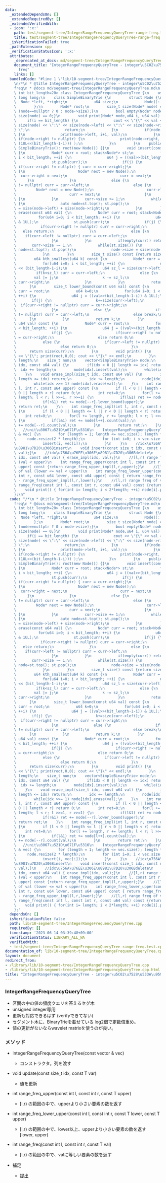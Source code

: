 ```yaml
---
data:
  _extendedDependsOn: []
  _extendedRequiredBy: []
  _extendedVerifiedWith:
  - icon: ':x:'
    path: test/segment-tree/IntegerRangeFrequencyQueryTree-range-freq.test.cpp
    title: test/segment-tree/IntegerRangeFrequencyQueryTree-range-freq.test.cpp
  _isVerificationFailed: true
  _pathExtension: cpp
  _verificationStatusIcon: ':x:'
  attributes:
    _deprecated_at_docs: md/segment-tree/IntegerRangeFrequencyQueryTree.md
    document_title: "IntegerRangeFrequencyQueryTree - integer\u5C02\u7528\u533A\u9593\
      freq"
    links: []
  bundledCode: "#line 1 \"lib/10-segment-tree/IntegerRangeFrequencyQueryTree.cpp\"\
    \n/*\n * @title IntegerRangeFrequencyQueryTree - integer\u5C02\u7528\u533A\u9593\
    freq\n * @docs md/segment-tree/IntegerRangeFrequencyQueryTree.md\n */\ntemplate<unsigned\
    \ int bit_length=20> class IntegerRangeFrequencyQueryTree {\n    using u64 = unsigned\
    \ long long;\n    class SimpleBinaryTrie {\n        struct Node {\n          \
    \  Node *left, *right;\n            u64 size;\n            Node(): size(0) {left=right=nullptr;}\n\
    \        };\n        Node* root;\n        size_t size(Node* node) const {return\
    \ (node==nullptr ? 0 : node->size);}\n        bool empty(Node* node) const {return\
    \ size(node) == 0;}\n        void print(Node* node,u64 i, u64 val) {\n       \
    \     if(i == bit_length) {\n                cout << \"{\" << val << \":\" <<\
    \ size(node) << \":\" << size(node->left) << \":\" << size(node->right) << \"\
    } \";\n                return;\n            }\n            if(node->left != nullptr)\
    \ {\n                print(node->left, i+1, val);\n            }\n           \
    \ if(node->right != nullptr) {\n                print(node->right, i+1, (val |\
    \ (1UL<<(bit_length-1-i))) );\n            }\n        }\n    public:\n       \
    \ SimpleBinaryTrie(): root(new Node()) {}\n        void insert(const u64 val)\
    \ {\n            Node* curr = root; stack<Node*> st;\n            for(u64 i=0;\
    \ i < bit_length; ++i) {\n                u64 j = ((val>>(bit_length-1-i)) & 1UL);\n\
    \                st.push(curr);\n                if(j) {\n                   \
    \ if(curr->right != nullptr) { curr = curr->right;}\n                    else\
    \ {\n                        Node* next = new Node();\n                      \
    \  curr->right = next;\n                        curr = next;\n               \
    \     }\n                }\n                else {\n                    if(curr->left\
    \ != nullptr) curr = curr->left;\n                    else {\n               \
    \         Node* next = new Node();\n                        curr->left = next;\n\
    \                        curr = next;\n                    }\n               \
    \ }\n            }\n            curr->size += 1;\n            while(st.size())\
    \ {\n                auto node=st.top(); st.pop();\n                node->size\
    \ = size(node->left) + size(node->right);\n            }\n        }\n        void\
    \ erase(const u64 val) {\n            Node* curr = root; stack<Node*> st;\n  \
    \          for(u64 i=0; i < bit_length; ++i) {\n                u64 j = ((val>>(bit_length-1-i))\
    \ & 1UL);\n                st.push(curr);\n                if(j) {\n         \
    \           if(curr->right != nullptr) curr = curr->right;\n                 \
    \   else return;\n                }\n                else {\n                \
    \    if(curr->left != nullptr) curr = curr->left;\n                    else return;\n\
    \                }\n            }\n            if(empty(curr)) return;\n     \
    \       curr->size -= 1;\n            while(st.size()) {\n                auto\
    \ node=st.top(); st.pop();\n                node->size = size(node->left) + size(node->right);\n\
    \            }\n        }\n        size_t size() const {return size(root);}\n\
    \        u64 kth_smallest(u64 k) const {\n            Node* curr = root; u64 val=0;\n\
    \            for(u64 i=0; i < bit_length; ++i) {\n                u64 j = 1UL\
    \ << (bit_length-1-i);\n                u64 sz_l = size(curr->left);\n       \
    \         if(k<sz_l) curr = curr->left;\n                else {\n            \
    \        val |= j;\n                    k -= sz_l;\n                    curr =\
    \ curr->right;\n                }\n            }\n            return val;\n  \
    \      }\n        size_t lower_bound(const u64 val) const {\n            Node*\
    \ curr = root;\n            u64 k=0;\n            for(u64 i=0; i < bit_length;\
    \ ++i) {\n                u64 j = ((val>>(bit_length-1-i)) & 1UL);\n         \
    \       if(j) {\n                    k+=size(curr->left);\n                  \
    \  if(curr->right != nullptr) curr = curr->right;\n                    else break;\n\
    \                }\n                else {\n                    if(curr->left\
    \ != nullptr) curr = curr->left;\n                    else break;\n          \
    \      }\n            }\n            return k;\n        }\n        size_t count(const\
    \ u64 val) const {\n            Node* curr = root;\n            for(u64 i=0; i\
    \ < bit_length; ++i) {\n                u64 j = ((val>>(bit_length-1-i)) & 1);\n\
    \                if(j) {\n                    if(curr->right != nullptr) curr\
    \ = curr->right;\n                    else return 0;\n                }\n    \
    \            else {\n                    if(curr->left != nullptr) curr = curr->left;\n\
    \                    else return 0;\n                }\n            }\n      \
    \      return size(curr);\n        }\n        void print() {\n            cout\
    \ << \"{\"; print(root,0,0); cout << \"}\" << endl;\n        }\n    };\n    size_t\
    \ length;\n    size_t num;\n    vector<SimpleBinaryTrie> node;\n    void insert_impl(size_t\
    \ idx, const u64 val) {\n        if(idx < 0 || length <= idx) return;\n      \
    \  idx += length;\n        node[idx].insert(val);\n        while(idx >>= 1) node[idx].insert(val);\n\
    \    }\n    void erase_impl(size_t idx, const u64 val) {\n        if(idx < 0 ||\
    \ length <= idx) return;\n        idx += length;\n        node[idx].erase(val);\n\
    \        while(idx >>= 1) node[idx].erase(val);\n    }\n    int range_freq_upper_impl(int\
    \ l, int r, const u64 upper) const {\n        if (l < 0 || length <= l || r <\
    \ 0 || length < r) return 0;\n        int ret=0;\n        for(l += length, r +=\
    \ length; l < r; l >>=1, r >>=1) {\n            if(l&1) ret += node[l++].lower_bound(upper);\n\
    \            if(r&1) ret += node[--r].lower_bound(upper);\n        }\n       \
    \ return ret;\n    }\n    int range_freq_impl(int l, int r, const u64 val) const\
    \ {\n        if (l < 0 || length <= l || r < 0 || length < r) return 0;\n    \
    \    int ret=0;\n        for(l += length, r += length; l < r; l >>=1, r >>=1)\
    \ {\n            if(l&1) ret += node[l++].count(val);\n            if(r&1) ret\
    \ += node[--r].count(val);\n        }\n        return ret;\n    }\npublic:\n \
    \   //unit\u3067\u521D\u671F\u5316\n    IntegerRangeFrequencyQueryTree(const vector<u64>\
    \ & vec) {\n        for (length = 1; length <= vec.size(); length *= 2);\n   \
    \     node.resize(2 * length);\n        for (int i=0; i < vec.size(); ++i) {\n\
    \            insert(i, vec[i]);\n        }\n    }\n    //idx\u756A\u76EE\u306E\
    \u8981\u7D20\u306Binsert\n    void insert(const size_t idx, const u64 val) { insert_impl(idx,\
    \ val);}\n    //idx\u756A\u76EE\u306E\u8981\u7D20\u306Bdelete\n    void erase(size_t\
    \ idx, const u64 val) { erase_impl(idx, val);}\n    //[l,r) range freq of val\
    \ (val < upper)\n    int range_freq_upper(const int l, const int r, const u64\
    \ upper) const {return range_freq_upper_impl(l,r,upper);}\n    //[l,r) range freq\
    \ of val (lower <= val < upper)\n    int range_freq_lower_upper(const int l, const\
    \ int r, const u64 lower, const u64 upper) const { return range_freq_upper_impl(l,r,upper)\
    \ - range_freq_upper_impl(l,r,lower);}\n    //[l,r) range freq of val\n    int\
    \ range_freq(const int l, const int r, const u64 val) const {return range_freq_impl(l,r,val);}\n\
    \    void print() { for(int i= length; i < 2*length; ++i) node[i].print();}\n\
    };\n"
  code: "/*\n * @title IntegerRangeFrequencyQueryTree - integer\u5C02\u7528\u533A\u9593\
    freq\n * @docs md/segment-tree/IntegerRangeFrequencyQueryTree.md\n */\ntemplate<unsigned\
    \ int bit_length=20> class IntegerRangeFrequencyQueryTree {\n    using u64 = unsigned\
    \ long long;\n    class SimpleBinaryTrie {\n        struct Node {\n          \
    \  Node *left, *right;\n            u64 size;\n            Node(): size(0) {left=right=nullptr;}\n\
    \        };\n        Node* root;\n        size_t size(Node* node) const {return\
    \ (node==nullptr ? 0 : node->size);}\n        bool empty(Node* node) const {return\
    \ size(node) == 0;}\n        void print(Node* node,u64 i, u64 val) {\n       \
    \     if(i == bit_length) {\n                cout << \"{\" << val << \":\" <<\
    \ size(node) << \":\" << size(node->left) << \":\" << size(node->right) << \"\
    } \";\n                return;\n            }\n            if(node->left != nullptr)\
    \ {\n                print(node->left, i+1, val);\n            }\n           \
    \ if(node->right != nullptr) {\n                print(node->right, i+1, (val |\
    \ (1UL<<(bit_length-1-i))) );\n            }\n        }\n    public:\n       \
    \ SimpleBinaryTrie(): root(new Node()) {}\n        void insert(const u64 val)\
    \ {\n            Node* curr = root; stack<Node*> st;\n            for(u64 i=0;\
    \ i < bit_length; ++i) {\n                u64 j = ((val>>(bit_length-1-i)) & 1UL);\n\
    \                st.push(curr);\n                if(j) {\n                   \
    \ if(curr->right != nullptr) { curr = curr->right;}\n                    else\
    \ {\n                        Node* next = new Node();\n                      \
    \  curr->right = next;\n                        curr = next;\n               \
    \     }\n                }\n                else {\n                    if(curr->left\
    \ != nullptr) curr = curr->left;\n                    else {\n               \
    \         Node* next = new Node();\n                        curr->left = next;\n\
    \                        curr = next;\n                    }\n               \
    \ }\n            }\n            curr->size += 1;\n            while(st.size())\
    \ {\n                auto node=st.top(); st.pop();\n                node->size\
    \ = size(node->left) + size(node->right);\n            }\n        }\n        void\
    \ erase(const u64 val) {\n            Node* curr = root; stack<Node*> st;\n  \
    \          for(u64 i=0; i < bit_length; ++i) {\n                u64 j = ((val>>(bit_length-1-i))\
    \ & 1UL);\n                st.push(curr);\n                if(j) {\n         \
    \           if(curr->right != nullptr) curr = curr->right;\n                 \
    \   else return;\n                }\n                else {\n                \
    \    if(curr->left != nullptr) curr = curr->left;\n                    else return;\n\
    \                }\n            }\n            if(empty(curr)) return;\n     \
    \       curr->size -= 1;\n            while(st.size()) {\n                auto\
    \ node=st.top(); st.pop();\n                node->size = size(node->left) + size(node->right);\n\
    \            }\n        }\n        size_t size() const {return size(root);}\n\
    \        u64 kth_smallest(u64 k) const {\n            Node* curr = root; u64 val=0;\n\
    \            for(u64 i=0; i < bit_length; ++i) {\n                u64 j = 1UL\
    \ << (bit_length-1-i);\n                u64 sz_l = size(curr->left);\n       \
    \         if(k<sz_l) curr = curr->left;\n                else {\n            \
    \        val |= j;\n                    k -= sz_l;\n                    curr =\
    \ curr->right;\n                }\n            }\n            return val;\n  \
    \      }\n        size_t lower_bound(const u64 val) const {\n            Node*\
    \ curr = root;\n            u64 k=0;\n            for(u64 i=0; i < bit_length;\
    \ ++i) {\n                u64 j = ((val>>(bit_length-1-i)) & 1UL);\n         \
    \       if(j) {\n                    k+=size(curr->left);\n                  \
    \  if(curr->right != nullptr) curr = curr->right;\n                    else break;\n\
    \                }\n                else {\n                    if(curr->left\
    \ != nullptr) curr = curr->left;\n                    else break;\n          \
    \      }\n            }\n            return k;\n        }\n        size_t count(const\
    \ u64 val) const {\n            Node* curr = root;\n            for(u64 i=0; i\
    \ < bit_length; ++i) {\n                u64 j = ((val>>(bit_length-1-i)) & 1);\n\
    \                if(j) {\n                    if(curr->right != nullptr) curr\
    \ = curr->right;\n                    else return 0;\n                }\n    \
    \            else {\n                    if(curr->left != nullptr) curr = curr->left;\n\
    \                    else return 0;\n                }\n            }\n      \
    \      return size(curr);\n        }\n        void print() {\n            cout\
    \ << \"{\"; print(root,0,0); cout << \"}\" << endl;\n        }\n    };\n    size_t\
    \ length;\n    size_t num;\n    vector<SimpleBinaryTrie> node;\n    void insert_impl(size_t\
    \ idx, const u64 val) {\n        if(idx < 0 || length <= idx) return;\n      \
    \  idx += length;\n        node[idx].insert(val);\n        while(idx >>= 1) node[idx].insert(val);\n\
    \    }\n    void erase_impl(size_t idx, const u64 val) {\n        if(idx < 0 ||\
    \ length <= idx) return;\n        idx += length;\n        node[idx].erase(val);\n\
    \        while(idx >>= 1) node[idx].erase(val);\n    }\n    int range_freq_upper_impl(int\
    \ l, int r, const u64 upper) const {\n        if (l < 0 || length <= l || r <\
    \ 0 || length < r) return 0;\n        int ret=0;\n        for(l += length, r +=\
    \ length; l < r; l >>=1, r >>=1) {\n            if(l&1) ret += node[l++].lower_bound(upper);\n\
    \            if(r&1) ret += node[--r].lower_bound(upper);\n        }\n       \
    \ return ret;\n    }\n    int range_freq_impl(int l, int r, const u64 val) const\
    \ {\n        if (l < 0 || length <= l || r < 0 || length < r) return 0;\n    \
    \    int ret=0;\n        for(l += length, r += length; l < r; l >>=1, r >>=1)\
    \ {\n            if(l&1) ret += node[l++].count(val);\n            if(r&1) ret\
    \ += node[--r].count(val);\n        }\n        return ret;\n    }\npublic:\n \
    \   //unit\u3067\u521D\u671F\u5316\n    IntegerRangeFrequencyQueryTree(const vector<u64>\
    \ & vec) {\n        for (length = 1; length <= vec.size(); length *= 2);\n   \
    \     node.resize(2 * length);\n        for (int i=0; i < vec.size(); ++i) {\n\
    \            insert(i, vec[i]);\n        }\n    }\n    //idx\u756A\u76EE\u306E\
    \u8981\u7D20\u306Binsert\n    void insert(const size_t idx, const u64 val) { insert_impl(idx,\
    \ val);}\n    //idx\u756A\u76EE\u306E\u8981\u7D20\u306Bdelete\n    void erase(size_t\
    \ idx, const u64 val) { erase_impl(idx, val);}\n    //[l,r) range freq of val\
    \ (val < upper)\n    int range_freq_upper(const int l, const int r, const u64\
    \ upper) const {return range_freq_upper_impl(l,r,upper);}\n    //[l,r) range freq\
    \ of val (lower <= val < upper)\n    int range_freq_lower_upper(const int l, const\
    \ int r, const u64 lower, const u64 upper) const { return range_freq_upper_impl(l,r,upper)\
    \ - range_freq_upper_impl(l,r,lower);}\n    //[l,r) range freq of val\n    int\
    \ range_freq(const int l, const int r, const u64 val) const {return range_freq_impl(l,r,val);}\n\
    \    void print() { for(int i= length; i < 2*length; ++i) node[i].print();}\n\
    };"
  dependsOn: []
  isVerificationFile: false
  path: lib/10-segment-tree/IntegerRangeFrequencyQueryTree.cpp
  requiredBy: []
  timestamp: '2023-06-14 03:39:48+09:00'
  verificationStatus: LIBRARY_ALL_WA
  verifiedWith:
  - test/segment-tree/IntegerRangeFrequencyQueryTree-range-freq.test.cpp
documentation_of: lib/10-segment-tree/IntegerRangeFrequencyQueryTree.cpp
layout: document
redirect_from:
- /library/lib/10-segment-tree/IntegerRangeFrequencyQueryTree.cpp
- /library/lib/10-segment-tree/IntegerRangeFrequencyQueryTree.cpp.html
title: "IntegerRangeFrequencyQueryTree - integer\u5C02\u7528\u533A\u9593freq"
---
```

### IntegerRangeFrequencyQueryTree
- 区間の中の値の頻度クエリを答えるセグ木
- unsigned integer専用
- 更新も対応できるはず (verifyできてない)
- セグメント木に、BinaryTrieを載せている log2個で定数倍重め。
- 値の更新がないならwavelet matrixを使うのが良い。


### メソッド
- IntegerRangeFrequencyQueryTree(const vector<T> & vec) 
  - コンストラクタ。列を渡す
- void update(const size_t idx, const T var)
  - 値を更新
- int range_freq_upper(const int l, const int r, const T upper) 
  - [l,r) の範囲の中で、upperより小さい要素の数を返す
- int range_freq_lower_upper(const int l, const int r, const T lower, const T upper)
  - [l,r) の範囲の中で、lower以上、upperより小さい要素の数を返す [lower, upper)
- int range_freq(const int l, const int r, const T val)
  - [l,r) の範囲の中で、valに等しい要素の数を返す

- 補足
  - [提出](https://atcoder.jp/contests/abc202/submissions/42225864)
